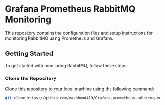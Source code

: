 # Grafana Prometheus RabbitMQ Monitoring

This repository contains the configuration files and setup instructions for monitoring RabbitMQ using Prometheus and Grafana.

## Getting Started

To get started with monitoring RabbitMQ, follow these steps:

### Clone the Repository

Clone this repository to your local machine using the following command:

```bash
git clone https://github.com/mashhoud419/Grafana-prometheus-rabbitmq-monitoring.git

